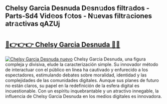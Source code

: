 ## Chelsy Garcia Desnuda D𝚎sn𝚞dos filtr𝚊dos - Parts-Sd4 Vid𝚎os f𝚘tos - N𝚞evas filtr𝚊ciones atr𝚊ctivas qAZUj

# <h2><a href="http://mb2vjs.tromn.icu/?c=Chelsy+Garcia+Desnuda">🔗👉👉👉 Chelsy Garcia Desnuda 🔗🔗</a></h2>

[![Chelsy Garcia Desnuda nuevo](https://i.imgur.com/pEAQMta.gif)](http://mb2vjs.tromn.icu/?c=Chelsy+Garcia+Desnuda)
Chelsy Garcia Desnuda, una figura compleja y divisiva, elude la caracterización simple. Su innovador método de interactuar con el público en línea ha cautivado y enfurecido a los espectadores, estimulando debates sobre moralidad, identidad y las complejidades de las comunidades digitales. Aunque sus planes de futuro no están claros, su papel en la redefinición de la esfera digital es incuestionable. Con un espíritu inquebrantable y un atractivo innegable, la influencia de Chelsy Garcia Desnuda en los medios digitales es innovadora.
